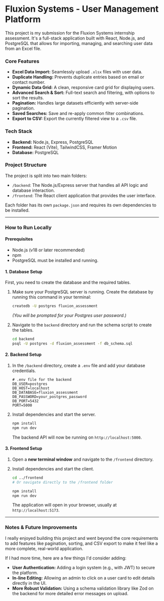 # Fluxion Systems - User Management Platform

This project is my submission for the Fluxion Systems internship assessment. It's a full-stack application built with React, Node.js, and PostgreSQL that allows for importing, managing, and searching user data from an Excel file.

### Core Features

-   **Excel Data Import:** Seamlessly upload `.xlsx` files with user data.
-   **Duplicate Handling:** Prevents duplicate entries based on email or contact number.
-   **Dynamic Data Grid:** A clean, responsive card grid for displaying users.
-   **Advanced Search & Sort:** Full-text search and filtering, with options to sort the results.
-   **Pagination:** Handles large datasets efficiently with server-side pagination.
-   **Saved Searches:** Save and re-apply common filter combinations.
-   **Export to CSV:** Export the currently filtered view to a `.csv` file.

### Tech Stack

-   **Backend:** Node.js, Express, PostgreSQL
-   **Frontend:** React (Vite), TailwindCSS, Framer Motion
-   **Database:** PostgreSQL

### Project Structure

The project is split into two main folders:

-   `/backend`: The Node.js/Express server that handles all API logic and database interaction.
-   `/frontend`: The React client application that provides the user interface.

Each folder has its own `package.json` and requires its own dependencies to be installed.

---

### How to Run Locally

#### Prerequisites

-   Node.js (v18 or later recommended)
-   npm
-   PostgreSQL must be installed and running.

#### 1. Database Setup

First, you need to create the database and the required tables.

1.  Make sure your PostgreSQL server is running. Create the database by running this command in your terminal:
    ```bash
    createdb -U postgres fluxion_assessment
    ```
    *(You will be prompted for your Postgres user password.)*

2.  Navigate to the `backend` directory and run the schema script to create the tables.
    ```bash
    cd backend
    psql -U postgres -d fluxion_assessment -f db_schema.sql
    ```

#### 2. Backend Setup

1.  In the `/backend` directory, create a `.env` file and add your database credentials.

    ```env
    # .env file for the backend
    DB_USER=postgres
    DB_HOST=localhost
    DB_DATABASE=fluxion_assessment
    DB_PASSWORD=your_postgres_password
    DB_PORT=5432
    PORT=5000
    ```

2.  Install dependencies and start the server.
    ```bash
    npm install
    npm run dev
    ```
    The backend API will now be running on `http://localhost:5000`.

#### 3. Frontend Setup

1.  Open a **new terminal window** and navigate to the `/frontend` directory.

2.  Install dependencies and start the client.
    ```bash
    cd ../frontend 
    # Or navigate directly to the /frontend folder
    
    npm install
    npm run dev
    ```
    The application will open in your browser, usually at `http://localhost:5173`.

---

### Notes & Future Improvements

I really enjoyed building this project and went beyond the core requirements to add features like pagination, sorting, and CSV export to make it feel like a more complete, real-world application.

If I had more time, here are a few things I'd consider adding:

-   **User Authentication:** Adding a login system (e.g., with JWT) to secure the platform.
-   **In-line Editing:** Allowing an admin to click on a user card to edit details directly in the UI.
-   **More Robust Validation:** Using a schema validation library like Zod on the backend for more detailed error messages on upload.